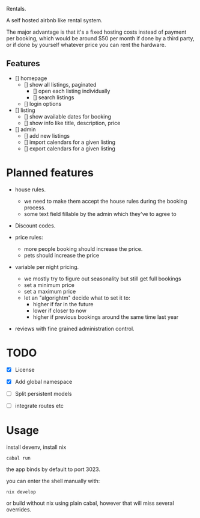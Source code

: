Rentals.

A self hosted airbnb like rental system.

The major advantage is that
it's a fixed hosting costs instead of payment per booking,
which would be around $50 per month if done by a third party,
or if done by yourself whatever price you can rent the hardware.

Features
---

- [] homepage
  - [] show all listings, paginated
    - [] open each listing individually
    - [] search listings
  - [] login options
- [] listing
  - [] show available dates for booking
  - [] show info like title, description, price
- [] admin
  - [] add new listings
  - [] import calendars for a given listing
  - [] export calendars for a given listing

# Planned features
+ house rules.
  + we need to make them accept the house rules during the booking process.
  + some text field fillable by the admin which they've to agree to
+ Discount codes.
+ price rules: 
  + more people booking should increase the price.
  + pets should increase the price
+ variable per night pricing.
  + we mostly try to figure out seasonality but still get full bookings
  + set a minimum price
  + set a maximum price
  + let an "algorightm" decide what to set it to:
     + higher if far in the future
     + lower if closer to now
     + higher if previous bookings around the same time last year

+ reviews with fine grained administration control.

# TODO

+ [x] License
+ [x] Add global namespace
+ [ ] Split persistent models
+ [ ] integrate routes etc


# Usage

install devenv,
install nix

```
cabal run
```

the app binds by default to port 3023.


you can enter the shell manually with:

```
nix develop
```

or build without nix using plain cabal,
however that will miss several overrides.
